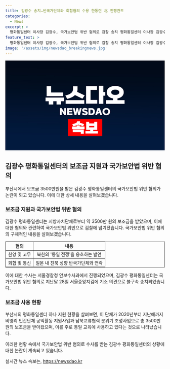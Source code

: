 ```yaml
---
title: 김광수 송치…반국가단체와 회합혐의 수용 한통련 北 전쟁관도
categories:
  - News
excerpt: >
  평화통일센터 이사장 김광수, 국가보안법 위반 혐의로 검찰 송치 평화통일센터 이사장 김광수가 북한의 통일 전쟁 발언과 친북 성향 단체와의 연락으로 국가보안법 위반 혐의로 검찰에 넘겨졌다. 또한 시민단체로부터 3500만 원의 보조금 지원을 받은 것도 드러났으며, 부산시는 법원 판결을 기다려 결격 사유가 확인되면 보조금 환수할 방침이다.
feature_text: >
  평화통일센터 이사장 김광수, 국가보안법 위반 혐의로 검찰 송치 평화통일센터 이사장 김광수가 북한의 통일 전쟁 발언과 친북 성향 단체와의 연락으로 국가보안법 위반 혐의로 검찰에 넘겨졌다. 또한 시민단체로부터 3500만 원의 보조금 지원을 받은 것도 드러났으며, 부산시는 법원 판결을 기다려 결격 사유가 확인되면 보조금 환수할 방침이다.
image: '/assets/img/newsdao_breakingnews.jpg'
---
```


<p><img src="/assets/img/newsdao_breakingnews.jpg" alt="cryptoinkorea 속보" /></p>

<h2 data-ke-size="size26">김광수 평화통일센터의 보조금 지원과 국가보안법 위반 혐의</h2>

<p data-ke-size="size16">부산시에서 보조금 3500만원을 받은 김광수 평화통일센터의 국가보안법 위반 혐의가 논란이 되고 있습니다. 이에 대한 상세 내용을 살펴보겠습니다.</p>

<h3><b>보조금 지원과 국가보안법 위반 혐의</b></h3>

<p data-ke-size="size16">김광수 평화통일센터는 지방자치단체로부터 약 3500만 원의 보조금을 받았으며, 이에 대한 혐의와 관련하여 국가보안법 위반으로 검찰에 넘겨졌습니다. 국가보안법 위반 혐의의 구체적인 내용을 살펴보겠습니다.</p>

<table style="width: 100%;" border="1">
<tbody>
<tr>
<td style="text-align: center; height: 17px;"><b>혐의</b></td>
<td style="text-align: center; height: 17px;"><b>내용</b></td>
</tr>
<tr>
<td style="text-align: center; height: 17px;">찬양 및 고무</td>
<td style="text-align: center; height: 17px;">북한의 '통일 전쟁'을 옹호하는 발언</td>
</tr>
<tr>
<td style="text-align: center; height: 17px;">회합 및 통신</td>
<td style="text-align: center; height: 17px;">일본 내 친북 성향 반국가단체와 연락</td>
</tr>
</tbody>
</table>

<p data-ke-size="size16">이에 대한 수사는 서울경찰청 안보수사과에서 진행되었으며, 김광수 평화통일센터는 국가보안법 위반 혐의로 지난달 28일 서울중앙지검에 기소 의견으로 불구속 송치되었습니다.</p>

<h3><b>보조금 사용 현황</b></h3>

<p data-ke-size="size16">부산시의 평화통일센터 하나 지원 현황을 살펴보면, 이 단체가 2020년부터 지난해까지 비영리 민간단체 공익활동 지원사업과 남북교류협력 분위기 조성사업으로 총 3500만 원의 보조금을 받아왔으며, 이를 주로 통일 교육에 사용하고 있다는 것으로 나타났습니다.</p>

<p data-ke-size="size16">이러한 현황 속에서 국가보안법 위반 혐의로 수사를 받는 김광수 평화통일센터의 상황에 대한 논란이 계속되고 있습니다.</p>
실시간 뉴스 속보는, <a href="https://newsdao.kr" rel="dofollow">https://newsdao.kr</a>


